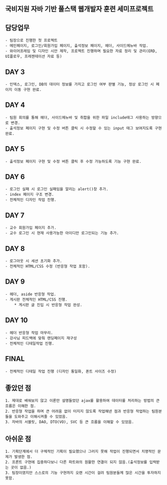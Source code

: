 ## 국비지원 자바 기반 풀스택 웹개발자 훈련 세미프로젝트

## 담당업무
    - 팀장으로 진행한 첫 프로젝트
    - 메인페이지, 로그인/회원가입 페이지, 출석정보 페이지, 헤더, 사이드메뉴바 작업.
    - 와이어프레임 및 디자인 시안 제작, 프로젝트 진행하며 필요한 자료 정리 및 관리(ERD, UI플로우, 프레젠테이션 자료 등)

## DAY 3
    - 인덱스, 로그인, DB의 데이터 정보를 가지고 로그인 여부 판별 기능, 정상 로그인 시 페이지 이동 구현 완료.

## DAY 4
    - 팀원 회의를 통해 헤더, 사이드메뉴바 및 취합을 위한 파일 include태그 사용하는 방향으로 변경.
    - 출석정보 페이지 구현 및 수정 버튼 클릭 시 수정할 수 있는 input 태그 보여지도록 구현 완료.

## DAY 5
    - 출석정보 페이지 구현 및 수정 버튼 클릭 후 수정 가능하도록 기능 구현 완료.

## DAY 6
    - 로그인 실패 시 로그인 실패임을 알리는 alert()창 추가.
    - index 페이지 구조 변경.
    - 전체적인 디자인 작업 진행.
    
## DAY 7
    - 교수 회원가입 페이지 추가.
    - 교수 로그인 시 현재 사용가능한 아이디만 로그인되는 기능 추가.

## DAY 8
    - 로그아웃 시 세션 초기화 추가.
    - 전체적인 HTML/CSS 수정 (반응형 작업 포함).

## DAY 9
    - 헤더, aside 반응형 작업.
    - 게시판 전체적인 HTML/CSS 진행.
        * 게시판 글 진입 시 반응형 작업 완성.

## DAY 10
    - 헤더 반응형 작업 마무리.
    - 강사님 피드백에 맞춰 랜딩페이지 재구성
    - 전체적인 디테일작업 진행.

## FINAL
    - 전체적인 디테일 작업 진행 (디자인 통일화, 폰트 사이즈 수정)


## 좋았던 점
    1. 제대로 배워보지 않고 이론만 설명들었던 ajax를 활용하여 데이터를 처리하는 방법의 큰 흐름은 이해한 점.
    2. 반응형 작업을 하며 큰 어려움 없이 터지지 않도록 작업해낸 점과 반응형 작업하는 팀원분들을 도와주고 이해시켜줄 수 있었음.
    3. 자바의 서블릿, DAO, DTO(VO), SVC 등 큰 흐름을 이해할 수 있었음.

## 아쉬운 점
    1. 기획단계에서 더 구체적인 기획이 필요했으나 그러지 못해 작업이 진행되면서 치명적인 문제가 발생한 점.
    2. 프론트 구현에 집중하다보니 다른 파트와의 원활한 연결이 되지 않음.(출석정보를 입력받는 곳이 없음.)
    3. 팀장이였지만 스스로의 기능 구현까지 오랜 시간이 걸려 팀원분들께 많은 시간을 투자하지 못함.


